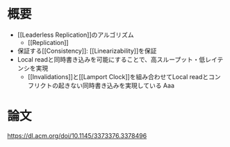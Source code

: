 # 概要
- [[Leaderless Replication]]のアルゴリズム
	- [[Replication]]
- 保証する[[Consistency]]:  [[Linearizability]]を保証
- Local readと同時書き込みを可能にすることで、高スループット・低レイテンシを実現
	- [[Invalidations]]と[[Lamport Clock]]を組み合わせてLocal readとコンフリクトの起きない同時書き込みを実現している
 Aaa
 
# 論文
https://dl.acm.org/doi/10.1145/3373376.3378496
